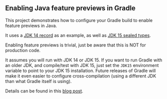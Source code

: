 ## Enabling Java feature previews in Gradle

This project demonstrates how to configure your Gradle build to enable feature previews
in Java.

It uses a [JDK 14 record](https://blogs.oracle.com/javamagazine/records-come-to-java) as an example, as well as [JDK 15 sealed types](https://blogs.oracle.com/javamagazine/inside-the-language-sealed-types).

Enabling feature previews is trivial, just be aware that this is NOT for production code.

It assumes you will run with JDK 14 or JDK 15.
If you want to run Gradle with an older JDK, and compile/test with JDK 15, just set the `JDK15` environment variable to point to your JDK 15 installation.
Future releases of Gradle will make it even easier to configure cross-compilation (using a different JDK than what Gradle itself is using).

Details can be found in this [blog post](https://melix.github.io/blog/2020/06/java-feature-previews-gradle.html).